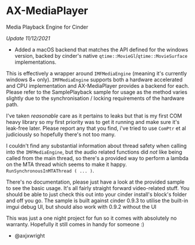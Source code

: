 # AX-MediaPlayer
Media Playback Engine for Cinder

*Update 11/12/2021*
- Added a macOS backend that matches the API defined for the windows version, backed by cinder's native `qtime::MovieGl`/`qtime::MovieSurface` implementations. 

This is effectively a wrapper around `IMFMediaEngine` (meaning it's currently windows 8+ only). `IMFMediaEngine` supports both a hardware accelerated and CPU implementation and AX-MediaPlayer provides a backend for each. Please refer to the SamplePlayback sample for usage as the method varies slightly due to the synchronisation / locking requirements of the hardware path.

I've taken _reasonable_ care as it pertains to leaks but that is my first COM heavy library
so my first priority was to get it running and make sure it's leak-free later. Please report any
that you find, i've tried to use `ComPtr` et al judiciously so hopefully there's not too many.

I couldn't find any substantial information about thread safety when calling into the `IMFMediaEngine`,
but the audio related functions did _not_ like being called from the main thread, so there's a provided 
way to perform a lambda on the MTA thread which seems to make it happy. `RunSynchronousInMTAThread ( ... )`. 

There's no documentation, please just have a look at the provided sample to see the basic usage. It's all fairly straight forward
video-related stuff. You should be able to just check this out into your cinder install's block's folder and off you go. The sample
is built against cinder 0.9.3 to utilise the built-in imgui debug UI, but should also work with 0.9.2 without the UI

This was just a one night project for fun so it comes with absolutely no warranty. Hopefully it still comes in handy for someone :)

- @axjxwright
